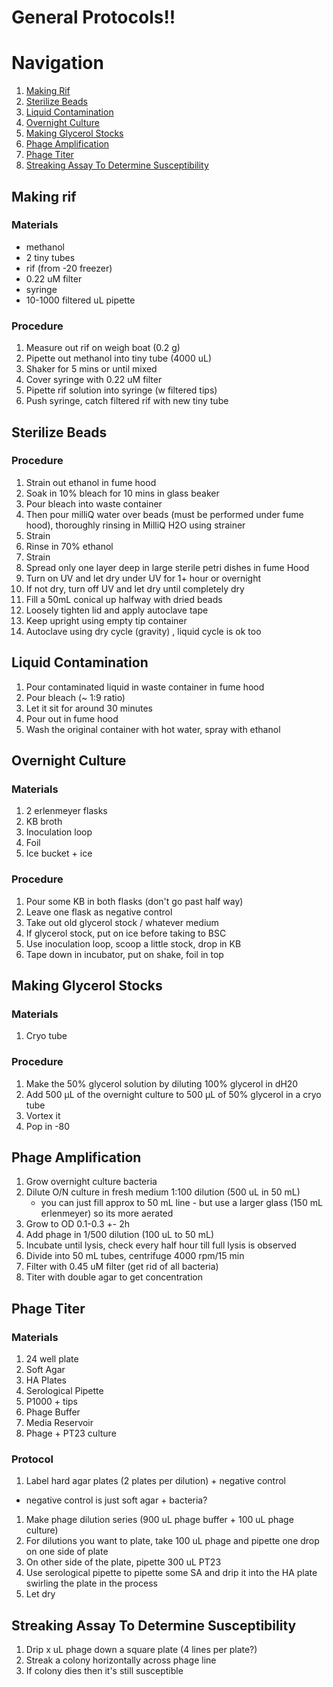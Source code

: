 # General Protocols!!

# Navigation

1. [Making Rif](#making-rif) <br>
2. [Sterilize Beads](#sterilize-beads)  
3. [Liquid Contamination](#liquid-contamination)  <br>
4. [Overnight Culture](#overnight-culture) <br>
5. [Making Glycerol Stocks](#making-glycerol-stocks) <br>
6. [Phage Amplification](#phage-amplification) <br>
7. [Phage Titer](#phage-titer) <br>
8. [Streaking Assay To Determine Susceptibility](#streaking-assay-to-determine-susceptibility) <br>

## Making rif

### Materials
- methanol
- 2 tiny tubes
- rif (from -20 freezer)
- 0.22 uM filter
- syringe
- 10-1000 filtered uL pipette

### Procedure

1. Measure out rif on weigh boat (0.2 g)
2. Pipette out methanol into tiny tube (4000 uL)
3. Shaker for 5 mins or until mixed
4. Cover syringe with 0.22 uM filter
5. Pipette rif solution into syringe (w filtered tips)
6. Push syringe, catch filtered rif with new tiny tube

## Sterilize Beads

### Procedure
1. Strain out ethanol in fume hood
2. Soak in 10% bleach for 10 mins in glass beaker
3. Pour bleach into waste container
4. Then pour milliQ water over beads (must be performed under fume hood), thoroughly rinsing in MilliQ H2O using strainer
5. Strain
6. Rinse in 70% ethanol
7. Strain
8. Spread only one layer deep in large sterile petri dishes in fume Hood
9. Turn on UV and let dry under UV for 1+ hour or overnight
10. If not dry, turn off UV and let dry until completely dry
11. Fill a 50mL conical up halfway with dried beads 
12. Loosely tighten lid and apply autoclave tape
13. Keep upright using empty tip container
14. Autoclave using dry cycle (gravity) , liquid cycle is ok too

## Liquid Contamination 

1. Pour contaminated liquid in waste container in fume hood
2. Pour bleach (~ 1:9 ratio)
3. Let it sit for around 30 minutes
4. Pour out in fume hood
5. Wash the original container with hot water, spray with ethanol

## Overnight Culture

### Materials
1. 2 erlenmeyer flasks
2. KB broth
3. Inoculation loop
4. Foil
5. Ice bucket + ice

### Procedure
1. Pour some KB in both flasks (don't go past half way)
2. Leave one flask as negative control
3. Take out old glycerol stock / whatever medium
4. If glycerol stock, put on ice before taking to BSC
5. Use inoculation loop, scoop a little stock, drop in KB
6. Tape down in incubator, put on shake, foil in top

## Making Glycerol Stocks

### Materials
1. Cryo tube

### Procedure
1. Make the 50% glycerol solution by diluting 100% glycerol in dH20
2. Add 500 μL of the overnight culture to 500 μL of 50% glycerol in a cryo tube
3. Vortex it
4. Pop in -80

## Phage Amplification

1. Grow overnight culture bacteria
2. Dilute O/N culture in fresh medium 1:100 dilution (500 uL in 50 mL)
   - you can just fill approx to 50 mL line - but use a larger glass (150 mL erlenmeyer) so its more aerated 
4. Grow to OD 0.1-0.3 +- 2h
5. Add phage in 1/500 dilution (100 uL to 50 mL)
7. Incubate until lysis, check every half hour till full lysis is observed
8. Divide into 50 mL tubes, centrifuge 4000 rpm/15 min
10. Filter with 0.45 uM filter (get rid of all bacteria)
11. Titer with double agar to get concentration

## Phage Titer
### Materials
1. 24 well plate
2. Soft Agar
3. HA Plates
4. Serological Pipette
5. P1000 + tips
6. Phage Buffer
7. Media Reservoir
8. Phage + PT23 culture

### Protocol
1. Label hard agar plates (2 plates per dilution) + negative control
  - negative control is just soft agar + bacteria?
1. Make phage dilution series (900 uL phage buffer + 100 uL phage culture)
2. For dilutions you want to plate, take 100 uL phage and pipette one drop on one side of plate
3. On other side of the plate, pipette 300 uL PT23
4. Use serological pipette to pipette some SA and drip it into the HA plate swirling the plate in the process
5. Let dry

## Streaking Assay To Determine Susceptibility

1. Drip x uL phage down a square plate (4 lines per plate?)
2. Streak a colony horizontally across phage line
3. If colony dies then it's still susceptible








